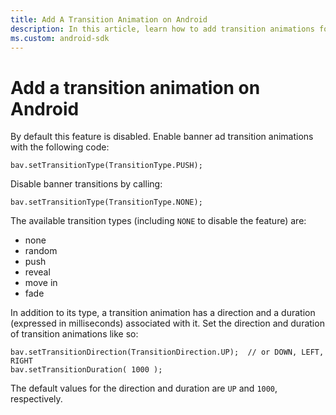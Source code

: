 ```yaml
---
title: Add A Transition Animation on Android
description: In this article, learn how to add transition animations for banner ads on Android.
ms.custom: android-sdk
---
```


# Add a transition animation on Android

By default this feature is disabled. Enable banner ad transition animations with the following code:

```
bav.setTransitionType(TransitionType.PUSH);
```

Disable banner transitions by calling:

```
bav.setTransitionType(TransitionType.NONE);
```

The available transition types (including `NONE` to disable the feature) are:

- none
- random
- push
- reveal
- move in
- fade

In addition to its type, a transition animation has a direction and a duration (expressed in milliseconds) associated with it. Set the direction and duration of transition animations like so:

```
bav.setTransitionDirection(TransitionDirection.UP);  // or DOWN, LEFT, RIGHT
bav.setTransitionDuration( 1000 );
```

The default values for the direction and duration are `UP` and `1000`, respectively.
